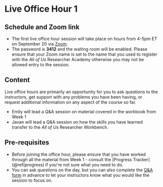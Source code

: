 
# Live Office Hour 1

## Schedule and Zoom link

* The first live office hour session will take place on hours from 4-5pm ET on September 20 via [Zoom](https://rtiorg.zoom.us/j/8340850804?pwd=b3BZMi9oRzJ3MlB1aHlQaGNXYUwrdz09). 
* The password is **3412** and the waiting room will be enabled. Please ensure that your Zoom name is set to the name that you used to register with the *All of Us* Researcher Academy otherwise you may not be allowed entry to the session.

## Content

Live office hours are primarily an opportunity for you to ask questions to the instructors, get support with any problems you have been having, or request additional information on any aspect of the course so far.

* Emily will lead a Q&A session on material covered in the workbook from Week 1 
* Javan will lead a Q&A session on how the skills you have learned transfer to the *All of Us* Researcher Workbench. 

## Pre-requisites

* Before joining the office hour, please ensure that you have worked through all the material from Week 1 - consult the [Progress Tracker](\@ref(progress) if you're not sure what you need to do.
* You can ask questions on the day, but you can also complete the [Q&A form](https://forms.gle/JhTghtpNgav3Sh1z6) in advance to let your instructors know what you would like the session to focus on.
